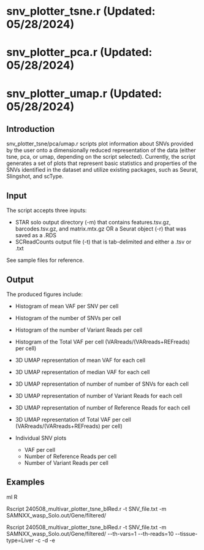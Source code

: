 # snv\_plotter_tsne.r (Updated: 05/28/2024)
# snv\_plotter_pca.r (Updated: 05/28/2024)
# snv\_plotter_umap.r (Updated: 05/28/2024)
## Introduction
snv\_plotter_tsne\/pca\/umap.r scripts plot information about SNVs provided by the user onto a
dimensionally reduced representation of the data (either tsne, pca, or umap,
depending on the script selected). Currently, the script generates a set of 
plots that represent basic statistics and properties of the SNVs identified
in the dataset and utilize existing packages, such as Seurat, Slingshot, and scType.
 
## Input
The script accepts three inputs:
- STAR solo output directory (-m) that contains features.tsv.gz, barcodes.tsv.gz, and matrix.mtx.gz OR a Seurat object (-r) that was saved as a .RDS
- SCReadCounts output file (-t) that is tab-delimited and either a .tsv or .txt

See sample files for reference.

## Output
The produced figures include:
- Histogram of mean VAF per SNV per cell
- Histogram of the number of SNVs per cell
- Histogram of the number of Variant Reads per cell
- Histogram of the Total VAF per cell (VARreads/(VARreads+REFreads) per cell)
  
- 3D UMAP representation of mean VAF for each cell
- 3D UMAP representation of median VAF for each cell
- 3D UMAP representation of number of number of SNVs for each cell
- 3D UMAP representation of number of Variant Reads for each cell
- 3D UMAP representation of number of Reference Reads for each cell
- 3D UMAP representation of Total VAF per cell (VARreads/(VARreads+REFreads) per cell)

- Individual SNV plots
  - VAF per cell
  - Number of Reference Reads per cell
  - Number of Variant Reads per cell

## Examples
ml R

Rscript 240508_multivar_plotter_tsne_blRed.r -t SNV_file.txt -m SAMNXX_wasp_Solo.out/Gene/filtered/

Rscript 240508_multivar_plotter_tsne_blRed.r -t SNV_file.txt -m SAMNXX_wasp_Solo.out/Gene/filtered/ --th-vars=1 --th-reads=10 --tissue-type=Liver -c -d -e
